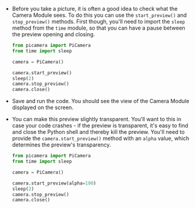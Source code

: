 - Before you take a picture, it is often a good idea to check what the Camera Module sees. To do this you can use the `start_preview()` and `stop_preview()` methods. First though, you'll need to import the `sleep` method from the `time` module, so that you can have a pause between the preview opening and closing.

	~~~python
	from picamera import PiCamera
	from time import sleep

	camera = PiCamera()

	camera.start_preview()
	sleep(2)
	camera.stop_preview()
    camera.close()
	~~~

- Save and run the code. You should see the view of the Camera Module displayed on the screen.

- You can make this preview slightly transparent. You'll want to this in case your code crashes - if the preview is transparent, it's easy to find and close the Python shell and thereby kill the preview. You'll need to provide the `camera.start_preview()` method with an `alpha` value, which determines the preview's transparency.

	~~~python
	from picamera import PiCamera
	from time import sleep

	camera = PiCamera()

	camera.start_preview(alpha=190)
	sleep(2)
	camera.stop_preview()
    camera.close()
	~~~

